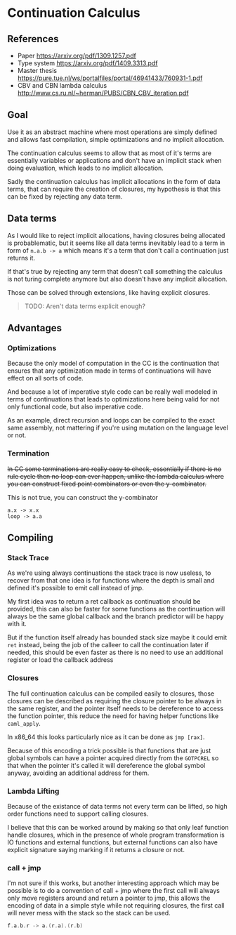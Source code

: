 # Continuation Calculus

## References

- Paper https://arxiv.org/pdf/1309.1257.pdf
- Type system https://arxiv.org/pdf/1409.3313.pdf
- Master thesis https://pure.tue.nl/ws/portalfiles/portal/46941433/760931-1.pdf
- CBV and CBN lambda calculus http://www.cs.ru.nl/~herman/PUBS/CBN_CBV_iteration.pdf

## Goal

Use it as an abstract machine where most operations are simply defined and allows fast compilation, simple optimizations and no implicit allocation.

The continuation calculus seems to allow that as most of it's terms are essentially variables or applications and don't have an implicit stack when doing evaluation, which leads to no implicit allocation.

Sadly the continuation calculus has implicit allocations in the form of data terms, that can require the creation of closures, my hypothesis is that this can be fixed by rejecting any data term.

## Data terms

As I would like to reject implicit allocations, having closures being allocated is probablematic, but it seems like all data terms inevitably lead to a term in form of `n.a.b -> a` which means it's a term that don't call a continuation just returns it.

If that's true by rejecting any term that doesn't call something the calculus is not turing complete anymore but also doesn't have any implicit allocation.

Those can be solved through extensions, like having explicit closures.

> TODO: Aren't data terms explicit enough?

## Advantages

### Optimizations

Because the only model of computation in the CC is the continuation that ensures that any optimization made in terms of continuations will have effect on all sorts of code.

And because a lot of imperative style code can be really well modeled in terms of continuations that leads to optimizations here being valid for not only functional code, but also imperative code.

As an example, direct recursion and loops can be compiled to the exact same assembly, not mattering if you're using mutation on the language level or not.

### Termination

~~In CC some terminations are really easy to check, essentially if there is no rule cycle then no loop can ever happen, unlike the lambda calculus where you can construct fixed point combinators or even the y-combinator.~~

This is not true, you can construct the y-combinator

```
a.x -> x.x
loop -> a.a
```

## Compiling

### Stack Trace

As we're using always continuations the stack trace is now useless, to recover from that one idea is for functions where the depth is small and defined it's possible to emit call instead of jmp.

My first idea was to return a ret callback as continuation should be provided, this can also be faster for some functions as the continuation will always be the same global callback and the branch predictor will be happy with it.

But if the function itself already has bounded stack size maybe it could emit `ret` instead, being the job of the calleer to call the continuation later if needed, this should be even faster as there is no need to use an additional register or load the callback address

### Closures

The full continuation calculus can be compiled easily to closures, those closures can be described as requiring the closure pointer to be always in the same register, and the pointer itself needs to be dereference to access the function pointer, this reduce the need for having helper functions like `caml_apply`.

In x86_64 this looks particularly nice as it can be done as `jmp [rax]`.

Because of this encoding a trick possible is that functions that are just global symbols can have a pointer acquired directly from the `GOTPCREL` so that when the pointer it's called it will dereference the global symbol anyway, avoiding an additional address for them.

### Lambda Lifting

Because of the existance of data terms not every term can be lifted, so high order functions need to support calling closures.

I believe that this can be worked around by making so that only leaf function handle closures, which in the presence of whole program transformation is IO functions and external functions, but external functions can also have explicit signature saying marking if it returns a closure or not.

### call + jmp

I'm not sure if this works, but another interesting approach which may be possible is to do a convention of call + jmp where the first call will always only move registers around and return a pointer to jmp, this allows the encoding of data in a simple style while not requiring closures, the first call will never mess with the stack so the stack can be used.

```cc
f.a.b.r -> a.(r.a).(r.b)
```
